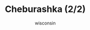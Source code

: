 ---
media: "images/rounds/round_4_2/cheburashka_2.png"
media_type: image
type: art
title: Cheburashka (2/2)
author: [wisconsin]
desc: <i>"It matters not where one comes from, only kindness does."</i> - Cheburashka
---